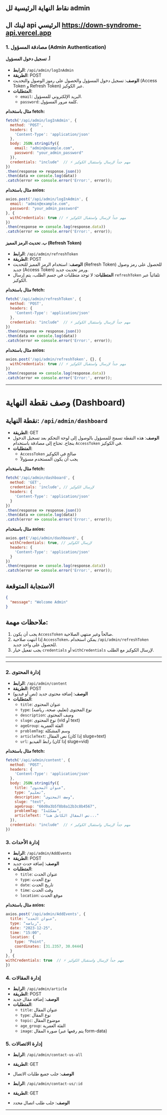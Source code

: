 
## نقاط النهاية الرئيسية لل admin

## لينك ال api الرئيسي https://down-syndrome-api.vercel.app 


### 1. مصادقة المسؤول (Admin Authentication)

#### أ. تسجيل دخول المسؤول
- **الرابط**: `/api/admin/logInAdmin`
- **الطريقة**: POST
- **الوصف**: تسجيل دخول المسؤول والحصول على رموز الوصول والتحديث (Access Token و Refresh Token) عبر الكوكيز.
- **المتطلبات**:
  - `email`: البريد الإلكتروني للمسؤول.
  - `password`: كلمة مرور المسؤول.

**مثال باستخدام fetch:**
```javascript
fetch('/api/admin/logInAdmin', {
  method: 'POST',
  headers: {
    'Content-Type': 'application/json'
  },
  body: JSON.stringify({
    email: "admin@example.com",
    password: "your_admin_password"
  }),
  credentials: "include"  // ⚡️ مهم جداً لإرسال واستقبال الكوكيز
})
.then(response => response.json())
.then(data => console.log(data))
.catch(error => console.error('Error:', error));
```

**مثال باستخدام axios:**
```javascript
axios.post('/api/admin/logInAdmin', {
  email: "admin@example.com",
  password: "your_admin_password"
}, {
  withCredentials: true // ⚡️ مهم جداً لإرسال واستقبال الكوكيز
})
.then(response => console.log(response.data))
.catch(error => console.error('Error:', error));
```

#### ب. تحديث الرمز المميز (Refresh Token)
- **الرابط**: `/api/admin/refreshToken`
- **الطريقة**: POST
- **الوصف**: استخدام الرمز المميز للتحديث (Refresh Token) للحصول على رمز وصول جديد (Access Token) ورمز تحديث جديد.
- **المتطلبات**: لا توجد متطلبات في جسم الطلب، يتم إرسال `refreshToken` تلقائياً عبر الكوكيز.

**مثال باستخدام fetch:**
```javascript
fetch('/api/admin/refreshToken', {
  method: 'POST',
  headers: {
    'Content-Type': 'application/json'
  },
  credentials: "include"  // ⚡️ مهم جداً لإرسال واستقبال الكوكيز
})
.then(response => response.json())
.then(data => console.log(data))
.catch(error => console.error('Error:', error));
```

**مثال باستخدام axios:**
```javascript
axios.post('/api/admin/refreshToken', {}, {
  withCredentials: true // ⚡️ مهم جداً لإرسال واستقبال الكوكيز
})
.then(response => console.log(response.data))
.catch(error => console.error('Error:', error));
```


---

# وصف نقطة النهاية (Dashboard)

## نقطة النهاية: `/api/admin/dashboard`
- **الطريقة**: GET
- **الوصف**: هذه النقطة تسمح للمسؤول بالوصول إلى لوحة التحكم بعد تسجيل الدخول بنجاح. تحتاج إلى مصادقة باستخدام `AccessToken` في الكوكيز.
- **المتطلبات**:
  - `AccessToken` صالح في الكوكيز
  - يجب أن يكون المستخدم مسؤولاً

**مثال باستخدام fetch:**
```javascript
fetch('/api/admin/dashboard', {
  method: 'GET',
  credentials: 'include', // لإرسال الكوكيز
  headers: {
    'Content-Type': 'application/json'
  }
})
.then(response => response.json())
.then(data => console.log(data))
.catch(error => console.error('Error:', error));
```

**مثال باستخدام axios:**
```javascript
axios.get('/api/admin/dashboard', {
  withCredentials: true, // لإرسال الكوكيز
  headers: {
    'Content-Type': 'application/json'
  }
})
.then(response => console.log(response.data))
.catch(error => console.error('Error:', error));
```

## الاستجابة المتوقعة
```json
{
  "message": "Welcome Admin"
}
```

## ملاحظات مهمة:
1. يجب أن يكون `AccessToken` صالحاً وغير منتهي الصلاحية.
2. إذا انتهت صلاحية `AccessToken`، يمكن استخدام `/api/admin/refreshToken` للحصول على واحد جديد.
3. يجب تفعيل خيار `credentials` أو `withCredentials` لإرسال الكوكيز مع الطلب.

---
---


### 2. إدارة المحتوى
- **الرابط**: `/api/admin/content`
- **الطريقة**: POST
- **الوصف**: إضافة محتوى جديد (نص أو فيديو)
- **المتطلبات**:
  - `title`: عنوان المحتوى
  - `type`: نوع المحتوى (تعليم، صحة، رياضه)
  - `description`: وصف المحتوى
  - `sluge`: نوع المحتوى (vid أو text)
  - `ageGroup`: الفئة العمرية
  - `problemTag`: وسم المشكلة
  - `articleText`: نص المقال (إذا كان sluge=text)
  - `url`: رابط الفيديو (إذا كان sluge=vid)

**مثال باستخدام fetch:**
```javascript
fetch('/api/admin/content', {
  method: 'POST',
  headers: {
    'Content-Type': 'application/json'
  },
  body: JSON.stringify({
    title: "عنوان المحتوى",
    type: "تعليم",
    description: "وصف المحتوى",
    sluge: "text",
    ageGroup: "60d0a3b5f8b8a12b3c8b4567",
    problemTag: "مشكلة1",
    articleText: "نص المقال الكامل هنا..."
  }),
  credentials: "include"  // ⚡️ مهم جداً لإرسال واستقبال الكوكيز
})
```

### 3. إدارة الأحداث
- **الرابط**: `/api/admin/AddEvents`
- **الطريقة**: POST
- **الوصف**: إضافة حدث جديد
- **المتطلبات**:
  - `title`: عنوان الحدث
  - `type`: نوع الحدث
  - `date`: تاريخ الحدث
  - `time`: وقت الحدث
  - `location`: موقع الحدث

**مثال باستخدام axios:**
```javascript
axios.post('/api/admin/AddEvents', {
  title: "عنوان الحدث",
  type: "رياضه",
  date: "2023-12-25",
  time: "15:00",
  location: {
    type: "Point",
    coordinates: [31.2357, 30.0444]
  }
}, {
withCredentials: true  // ⚡️ مهم جداً لإرسال واستقبال الكوكيز
})
```
### 4. إدارة المقالات
- **الرابط**: `/api/admin/article`
- **الطريقة**: POST
- **الوصف**: إضافة مقال جديد
- **المتطلبات**:
  - `title`: عنوان المقال
  - `type`: نوع المقال
  - `topic`: موضوع المقال
  - `age_group`: الفئة العمرية
  - `image`: صورة المقال (يتم رفعها عبر form-data)

### 5. إدارة الاتصالات
- **الرابط**: `/api/admin/contact-us-all`
- **الطريقة**: GET
- **الوصف**: جلب جميع طلبات الاتصال

- **الرابط**: `/api/admin/contact-us/:id`
- **الطريقة**: GET
- **الوصف**: جلب طلب اتصال محدد

---
        